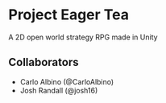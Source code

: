 # Project Eager Tea
A 2D open world strategy RPG made in Unity

## Collaborators
- Carlo Albino (@CarloAlbino)
- Josh Randall (@josh16)
